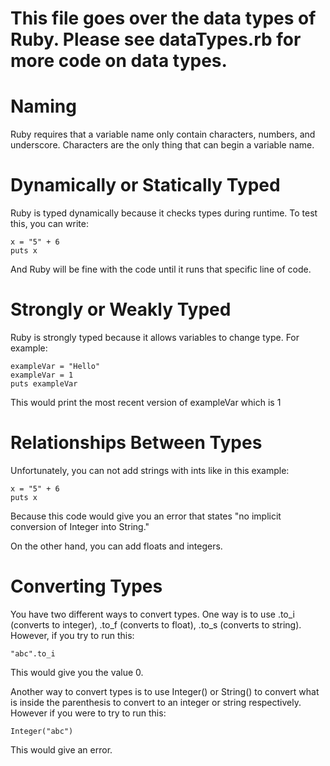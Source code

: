 # This file goes over the data types of Ruby. Please see dataTypes.rb for more code on data types.

# Naming
Ruby requires that a variable name only contain characters, numbers, and underscore. Characters are the only thing that can begin a variable name.

# Dynamically or Statically Typed
Ruby is typed dynamically because it checks types during runtime. To test this, you can write:

```
x = "5" + 6
puts x
```
And Ruby will be fine with the code until it runs that specific line of code.

# Strongly or Weakly Typed
Ruby is strongly typed because it allows variables to change type. For example:

```
exampleVar = "Hello"
exampleVar = 1
puts exampleVar
```
This would print the most recent version of exampleVar which is 1

# Relationships Between Types
Unfortunately, you can not add strings with ints like in this example:

```
x = "5" + 6
puts x
```
Because this code would give you an error that states "no implicit conversion of Integer into String."

On the other hand, you can add floats and integers.

# Converting Types
You have two different ways to convert types. One way is to use .to_i (converts to integer), .to_f (converts to float), .to_s (converts to string). However, if you try to run this:

```
"abc".to_i
```
This would give you the value 0.

Another way to convert types is to use Integer() or String() to convert what is inside the parenthesis to convert to an integer or string respectively. However if you were to try to run this:

```
Integer("abc")
```
This would give an error.
